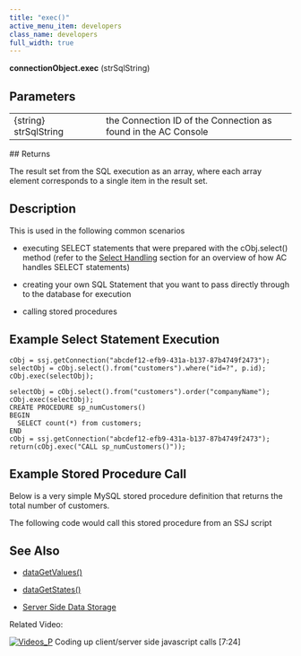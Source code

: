 ```yaml
---
title: "exec()"
active_menu_item: developers
class_name: developers
full_width: true
---
```



**connectionObject.exec** (strSqlString)

## Parameters

<table>
<tr>
<td width="181">
{string} strSqlString

</td>
<td width="18">
</td>
<td width="681">
the Connection ID of the Connection as found in the AC Console

</td>
</tr>
</table>
## Returns

The result set from the SQL execution as an array, where each array element corresponds to a single item in the result set.

## Description

This is used in the following common scenarios

 - executing SELECT statements that were prepared with the cObj.select() method (refer to the [Select Handling](select-handling/) section for an overview of how AC handles SELECT statements)

 - creating your own SQL Statement that you want to pass directly through to the database for execution

 - calling stored procedures

## Example Select Statement Execution

    cObj = ssj.getConnection("abcdef12-efb9-431a-b137-87b4749f2473");
    selectObj = cObj.select().from("customers").where("id=?", p.id);
    cObj.exec(selectObj);
     
    selectObj = cObj.select().from("customers").order("companyName");
    cObj.exec(selectObj);
    CREATE PROCEDURE sp_numCustomers()
    BEGIN
      SELECT count(*) from customers;
    END
    cObj = ssj.getConnection("abcdef12-efb9-431a-b137-87b4749f2473");
    return(cObj.exec("CALL sp_numCustomers()"));
     
     
   

## Example Stored Procedure Call

Below is a very simple MySQL stored procedure definition that returns the total number of customers.

The following code would call this stored procedure from an SSJ script

## See Also

 - [dataGetValues()](../../../client-api/widget-data-state-manipulation/datagetvalues)

 - [dataGetStates()](../../../client-api/widget-data-state-manipulation/datagetstates)

 - [Server Side Data Storage](../../../../product-guide/data-storage/server-side-data-storage/)

Related Video:

[![Videos\_P](/img/docs/videos_p.png)](http://www.youtube.com/v/qY9M8bP9b70?autoplay=1&hd=1&fs=1&showsearch=0&rel=0&) Coding up client/server side javascript calls [7:24]
